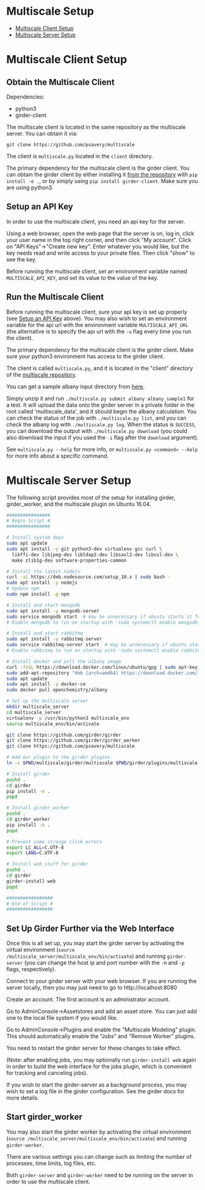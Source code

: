 # Multiscale Setup
- [Multiscale Client Setup](#multiscale-client-setup)
- [Multiscale Server Setup](#multiscale-server-setup)

# Multiscale Client Setup
## Obtain the Multiscale Client
Dependencies:
 - python3
 - girder-client

The multiscale client is located in the same repository as the multiscale server. You can obtain it via:

`git clone https://github.com/psavery/multiscale`

The client is `multiscale.py` located in the `client` directory.

The primary dependency for the multiscale client is the girder client. You can obtain the girder client
by either installing it [from the repository](https://github.com/girder/girder/tree/master/clients/python) with 
`pip install -e .`, or by simply using `pip install girder-client`. Make sure you are using python3.

## Setup an API Key
In order to use the multiscale client, you need an api key for the server.

Using a web browser, open the web page that the server is on, log in, click your user name in the top right corner, and
then click "My account". Click on "API Keys"->"Create new key". Enter whatever you would like, but the key needs read
and write access to your private files. Then click "show" to see the key.

Before running the multiscale client, set an environment variable named `MULTISCALE_API_KEY`, and set its value to the
value of the key.

## Run the Multiscale Client
Before running the multiscale client, sure your api key is set up properly 
(see [Setup an API Key](#setup-an-api-key) above).
You may also wish to set an environment variable for the api url with the environment variable `MULTISCALE_API_URL`
(the alternative is to specify the api url with the `-u` flag every time you run the client).

The primary dependency for the multiscale client is the girder client. Make sure your python3 environment has access to 
the girder client.

The client is called `multiscale.py`, and it is located in the "client" directory of the 
[multiscale repository](https://github.com/psavery/multiscale).

You can get a sample albany input directory from [here](https://github.com/psavery/multiscale/releases/tag/albany_sample1).

Simply unzip it and run `./multiscale.py submit albany albany_sample1` for a test. It will upload the data onto the girder
server in a private folder in the root called 'multiscale\_data', and it should begin the albany calculation. You can check
the status of the job with `./multiscale.py list`, and you can check the albany log with `./multiscale.py log`. When the
status is `SUCCESS`, you can download the output with `./multiscale.py download` (you could also download the input if you
used the `-i` flag after the `download` argument).

See `multiscale.py --help` for more info, or `multiscale.py <command> --help` for more info about a specific command.

# Multiscale Server Setup

The following script provides most of the setup for installing girder, girder\_worker, and the multiscale plugin on 
Ubuntu 16.04.

```bash
################
# Begin Script #
################

# Install system deps
sudo apt update
sudo apt install -y git python3-dev virtualenv gcc curl \
  libffi-dev libjpeg-dev libldap2-dev libsasl2-dev libssl-dev \
  make zlib1g-dev software-properties-common

# Install the latest nodejs
curl -sL https://deb.nodesource.com/setup_10.x | sudo bash -
sudo apt install -y nodejs
# Update npm
sudo npm install -g npm

# Install and start mongodb
sudo apt install -y mongodb-server
sudo service mongodb start  # may be unnecessary if ubuntu starts it for you
# Enable mongodb to run on startup with 'sudo systemctl enable mongodb-server'

# Install and start rabbitmq
sudo apt install -y rabbitmq-server
sudo service rabbitmq-server start  # may be unnecessary if ubuntu starts it for you
# Enable rabbitmq to run on startup with 'sudo systemctl enable rabbitmq-server'

# Install docker and pull the albany image
curl -fsSL https://download.docker.com/linux/ubuntu/gpg | sudo apt-key add -
sudo add-apt-repository "deb [arch=amd64] https://download.docker.com/linux/ubuntu $(lsb_release -cs) stable"
sudo apt update
sudo apt install -y docker-ce
sudo docker pull openchemistry/albany

# Set up the multiscale server
mkdir multiscale_server
cd multiscale_server
virtualenv -p /usr/bin/python3 multiscale_env
source multiscale_env/bin/activate

git clone https://github.com/girder/girder
git clone https://github.com/girder/girder_worker
git clone https://github.com/psavery/multiscale

# Add our plugin to the girder plugins
ln -s $PWD/multiscale/girder/multiscale $PWD/girder/plugins/multiscale

# Install girder
pushd .
cd girder
pip install -e .
popd

# Install girder_worker
pushd .
cd girder_worker
pip install -e .
popd

# Prevent some strange click errors
export LC_ALL=C.UTF-8
export LANG=C.UTF-8

# Install web stuff for girder
pushd .
cd girder
girder-install web
popd

#################
# End of Script #
#################
```

## Set Up Girder Further via the Web Interface

Once this is all set up, you may start the girder server by activating the virtual environment
(`source /multiscale_server/multiscale_env/bin/activate`) and running `girder-server` (you can change the host ip and
port number with the `-H` and `-p` flags, respectively).

Connect to your girder server with your web browser. If you are running the server locally, then you may just need to go
to http://localhost:8080

Create an account. The first account is an administrator account.

Go to AdminConsole-\>Assetstores and add an asset store. You can just add one to the local file system if you would like.

Go to AdminConsole-\>Plugins and enable the "Multiscale Modeling" plugin. This should automatically enable the "Jobs"
and "Remove Worker" plugins.

You need to restart the girder server for these changes to take effect.

(Note: after enabling jobs, you may optionally run `girder-install web` again in order to build the web interface for
the jobs plugin, which is convenient for tracking and canceling jobs).

If you wish to start the girder-server as a background process, you may wish to set a log file in the girder
configuration. See the girder docs for more details.


## Start girder\_worker
You may also start the girder worker by activating the virtual environment
(`source /multiscale_server/multiscale_env/bin/activate`) and running `girder-worker`.

There are various settings you can change such as limiting the number of processes, time limits, log files, etc.

Both `girder-server` and `girder-worker` need to be running on the server in order to use the multiscale client.
